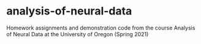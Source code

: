 # analysis-of-neural-data
Homework assignments and demonstration code from the course Analysis of Neural Data at the University of Oregon (Spring 2021)
